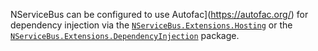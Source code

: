 NServiceBus can be configured to use Autofac](https://autofac.org/) for dependency injection via the [`NServiceBus.Extensions.Hosting`](/nservicebus/hosting/extensions-hosting) or the [`NServiceBus.Extensions.DependencyInjection`](/nservicebus/dependency-injection/nservicebus-dependencyinjection) package.
